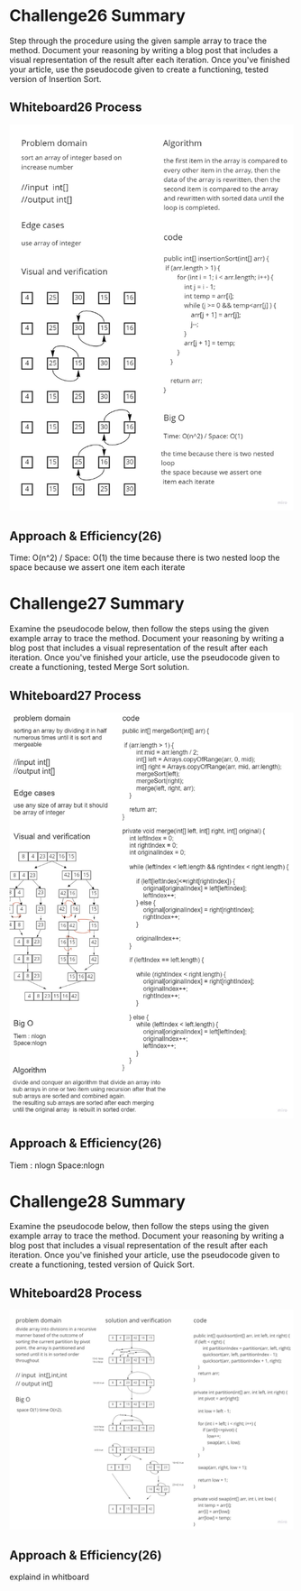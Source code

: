 # Challenge26 Summary
<!-- Description of the challenge -->
Step through the procedure using the given sample array to trace the method. 
Document your reasoning by writing a blog post 
that includes a visual representation of 
the result after each iteration. Once you've 
finished your article, use the pseudocode given to 
create a functioning, tested version of Insertion Sort.
## Whiteboard26 Process
<!-- Embedded whiteboard image -->
![White board 26](./ch26.jpg)
## Approach & Efficiency(26)
<!-- What approach did you take? Why? What is the Big O space/time for this approach? -->
Time: O(n^2) / Space: O(1)
the time because there is two nested
loop
the space because we assert one
item each iterate

# Challenge27 Summary
<!-- Description of the challenge -->
Examine the pseudocode below, then follow the steps using the given 
example array to trace the method. 
Document your reasoning by writing a blog post 
that includes a visual representation of the result 
after each iteration. Once you've finished your 
article, use the pseudocode given to
create a functioning, tested Merge Sort solution.
## Whiteboard27 Process
<!-- Embedded whiteboard image -->
![White board 27](./ch27.jpg)
## Approach & Efficiency(26)
<!-- What approach did you take? Why? What is the Big O space/time for this approach? -->
Tiem : nlogn
Space:nlogn



# Challenge28 Summary
<!-- Description of the challenge -->


Examine the pseudocode below, then follow the steps using the given 
example array to trace the method. Document your 
reasoning by writing a blog post that includes a visual 
representation of the result after each iteration. Once you've 
finished your article, use the pseudocode given to create 
a functioning, tested version of Quick Sort.


## Whiteboard28 Process
<!-- Embedded whiteboard image -->
![White board 28](./ch28.jpg)
## Approach & Efficiency(26)
<!-- What approach did you take? Why? What is the Big O space/time for this approach? -->
explaind in whitboard
